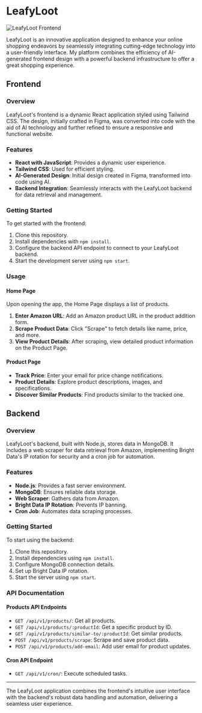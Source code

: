 # LeafyLoot

![LeafyLoot Frontend](https://i.imgur.com/YvT9XxM.png)

LeafyLoot is an innovative application designed to enhance your online shopping endeavors by seamlessly integrating cutting-edge technology into a user-friendly interface. My platform combines the efficiency of AI-generated frontend design with a powerful backend infrastructure to offer a great shopping experience.

## Frontend

### Overview

LeafyLoot's frontend is a dynamic React application styled using Tailwind CSS. The design, initially crafted in Figma, was converted into code with the aid of AI technology and further refined to ensure a responsive and functional website.

### Features

- **React with JavaScript**: Provides a dynamic user experience.
- **Tailwind CSS**: Used for efficient styling.
- **AI-Generated Design**: Initial design created in Figma, transformed into code using AI.
- **Backend Integration**: Seamlessly interacts with the LeafyLoot backend for data retrieval and management.

### Getting Started

To get started with the frontend:

1. Clone this repository.
2. Install dependencies with `npm install`.
3. Configure the backend API endpoint to connect to your LeafyLoot backend.
4. Start the development server using `npm start`.

### Usage

#### Home Page

Upon opening the app, the Home Page displays a list of products.

1. **Enter Amazon URL**: Add an Amazon product URL in the product addition form.
2. **Scrape Product Data**: Click "Scrape" to fetch details like name, price, and more.
3. **View Product Details**: After scraping, view detailed product information on the Product Page.

#### Product Page

- **Track Price**: Enter your email for price change notifications.
- **Product Details**: Explore product descriptions, images, and specifications.
- **Discover Similar Products**: Find products similar to the tracked one.

## Backend

### Overview

LeafyLoot's backend, built with Node.js, stores data in MongoDB. It includes a web scraper for data retrieval from Amazon, implementing Bright Data's IP rotation for security and a cron job for automation.

### Features

- **Node.js**: Provides a fast server environment.
- **MongoDB**: Ensures reliable data storage.
- **Web Scraper**: Gathers data from Amazon.
- **Bright Data IP Rotation**: Prevents IP banning.
- **Cron Job**: Automates data scraping processes.

### Getting Started

To start using the backend:

1. Clone this repository.
2. Install dependencies using `npm install`.
3. Configure MongoDB connection details.
4. Set up Bright Data IP rotation.
5. Start the server using `npm start`.

### API Documentation

#### Products API Endpoints

- `GET /api/v1/products/`: Get all products.
- `GET /api/v1/products/:productId`: Get a specific product by ID.
- `GET /api/v1/products/similar-to/:productId`: Get similar products.
- `POST /api/v1/products/scrape`: Scrape and save product data.
- `POST /api/v1/products/add-email`: Add user email for product updates.

#### Cron API Endpoint

- `GET /api/v1/cron/`: Execute scheduled tasks.

---

The LeafyLoot application combines the frontend's intuitive user interface with the backend's robust data handling and automation, delivering a seamless user experience.

